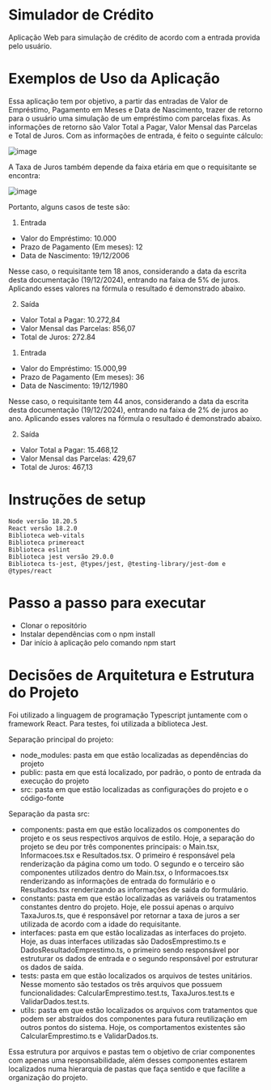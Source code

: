 # Simulador de Crédito
Aplicação Web para simulação de crédito de acordo com a entrada provida pelo usuário.

# Exemplos de Uso da Aplicação
Essa aplicação tem por objetivo, a partir das entradas de Valor de Empréstimo, Pagamento em Meses e Data de Nascimento, trazer de retorno para o usuário uma simulação de um empréstimo com parcelas fixas. As informações de retorno são Valor Total a Pagar, Valor Mensal das Parcelas e Total de Juros. Com as informações de entrada, é feito o seguinte cálculo:


![image](https://github.com/user-attachments/assets/4ad690ff-9bc6-4688-b7bc-f6228f98a9a2)


A Taxa de Juros também depende da faixa etária em que o requisitante se encontra:


![image](https://github.com/user-attachments/assets/faeac307-3477-4705-85f9-b5bdd061b813)


Portanto, alguns casos de teste são:
1. Entrada
- Valor do Empréstimo: 10.000
- Prazo de Pagamento (Em meses): 12
- Data de Nascimento: 19/12/2006


Nesse caso, o requisitante tem 18 anos, considerando a data da escrita desta documentação (19/12/2024), entrando na faixa de 5% de juros. Aplicando esses valores na fórmula o resultado é demonstrado abaixo.


2. Saída
- Valor Total a Pagar: 10.272,84
- Valor Mensal das Parcelas: 856,07
- Total de Juros: 272.84


1. Entrada
- Valor do Empréstimo: 15.000,99
- Prazo de Pagamento (Em meses): 36
- Data de Nascimento: 19/12/1980


Nesse caso, o requisitante tem 44 anos, considerando a data da escrita desta documentação (19/12/2024), entrando na faixa de 2% de juros ao ano. Aplicando esses valores na fórmula o resultado é demonstrado abaixo.


2. Saída
- Valor Total a Pagar: 15.468,12
- Valor Mensal das Parcelas: 429,67
- Total de Juros: 467,13

# Instruções de setup
    Node versão 18.20.5
    React versão 18.2.0
    Biblioteca web-vitals
    Biblioteca primereact
    Biblioteca eslint
    Biblioteca jest versão 29.0.0
    Biblioteca ts-jest, @types/jest, @testing-library/jest-dom e @types/react

# Passo a passo para executar
- Clonar o repositório
- Instalar dependências com o npm install
- Dar início à aplicação pelo comando npm start 

# Decisões de Arquitetura e Estrutura do Projeto
Foi utilizado a linguagem de programação Typescript juntamente com o framework React. Para testes, foi utilizada a biblioteca Jest.

Separação principal do projeto:
- node_modules: pasta em que estão localizadas as dependências do projeto
- public: pasta em que está localizado, por padrão, o ponto de entrada da execução do projeto
- src: pasta em que estão localizadas as configurações do projeto e o código-fonte

Separação da pasta src:
- components: pasta em que estão localizados os componentes do projeto e os seus respectivos arquivos de estilo. Hoje, a separação do projeto se deu por três componentes principais: o Main.tsx, Informacoes.tsx e Resultados.tsx. O primeiro é responsável pela renderização da página como um todo. O segundo e o terceiro são componentes utilizados dentro do Main.tsx, o Informacoes.tsx renderizando as informações de entrada do formulário e o Resultados.tsx renderizando as informações de saída do formulário.
- constants: pasta em que estão localizadas as variáveis ou tratamentos constantes dentro do projeto. Hoje, ele possui apenas o arquivo TaxaJuros.ts, que é responsável por retornar a taxa de juros a ser utilizada de acordo com a idade do requisitante.
- interfaces: pasta em que estão localizadas as interfaces do projeto. Hoje, as duas interfaces utilizadas são DadosEmprestimo.ts e DadosResultadoEmprestimo.ts, o primeiro sendo responsável por estruturar os dados de entrada e o segundo responsável por estruturar os dados de saída.
- tests: pasta em que estão localizados os arquivos de testes unitários. Nesse momento são testados os três arquivos que possuem funcionalidades: CalcularEmprestimo.test.ts, TaxaJuros.test.ts e ValidarDados.test.ts.
- utils: pasta em que estão localizados os arquivos com tratamentos que podem ser abstraídos dos componentes para futura reutilização em outros pontos do sistema. Hoje, os comportamentos existentes são CalcularEmprestimo.ts e ValidarDados.ts.

Essa estrutura por arquivos e pastas tem o objetivo de criar componentes com apenas uma responsabilidade, além desses componentes estarem localizados numa hierarquia de pastas que faça sentido e que facilite a organização do projeto.

